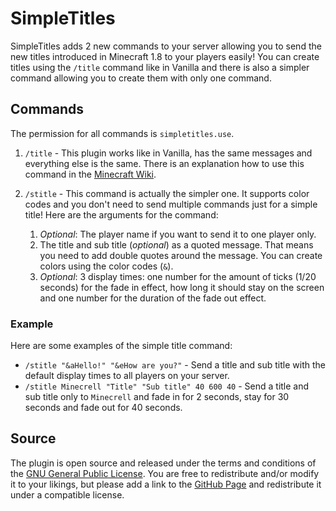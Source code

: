 # SimpleTitles

SimpleTitles adds 2 new commands to your server allowing you to send the new titles introduced in Minecraft 1.8 to your players easily! You can create titles using the `/title` command like in Vanilla and there is also a simpler command allowing you to create them with only one command.

## Commands
The permission for all commands is `simpletitles.use`.

1.  `/title` - This plugin works like in Vanilla, has the same messages and everything else is the same. There is an explanation how to use this command in the [Minecraft Wiki](http://minecraft.gamepedia.com/Commands#title).
2.  `/stitle` - This command is actually the simpler one. It supports color codes and you don't need to send multiple commands just for a simple title! Here are the arguments for the command:

    1.  _Optional_: The player name if you want to send it to one player only.
    2.  The title and sub title (_optional_) as a quoted message. That means you need to add double quotes around the message. You can create colors using the color codes (`&`).
    3.  _Optional_: 3 display times: one number for the amount of ticks (1/20 seconds) for the fade in effect, how long it should stay on the screen and one number for the duration of the fade out effect.

### Example
Here are some examples of the simple title command:

- `/stitle "&aHello!" "&eHow are you?"` - Send a title and sub title with the default display times to all players on your server.
- `/stitle Minecrell "Title" "Sub title" 40 600 40` - Send a title and sub title only to `Minecrell` and fade in for 2 seconds, stay for 30 seconds and fade out for 40 seconds.

## Source
The plugin is open source and released under the terms and conditions of the [GNU General Public License](http://www.gnu.org/licenses/gpl-3.0). You are free to redistribute and/or modify it to your likings, but please add a link to the [GitHub Page](https://github.com/Minecrell/SimpleTitles) and redistribute it under a compatible license.
